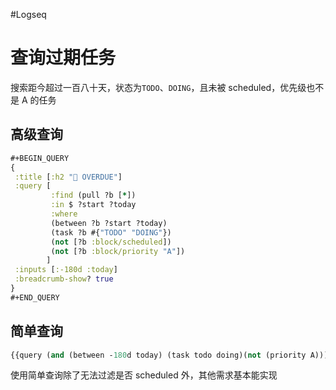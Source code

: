 #Logseq

# 查询过期任务
搜索距今超过一百八十天，状态为`TODO`、`DOING`，且未被 scheduled，优先级也不是 A 的任务
## 高级查询

```clojure
#+BEGIN_QUERY
{
 :title [:h2 "🧨 OVERDUE"]
 :query [
         :find (pull ?b [*])
         :in $ ?start ?today
         :where
         (between ?b ?start ?today)
         (task ?b #{"TODO" "DOING"})
         (not [?b :block/scheduled])
         (not [?b :block/priority "A"])
        ]
 :inputs [:-180d :today]
 :breadcrumb-show? true
}
#+END_QUERY
```

## 简单查询

```clojure
{{query (and (between -180d today) (task todo doing)(not (priority A)))}}
```
使用简单查询除了无法过滤是否 scheduled 外，其他需求基本能实现
